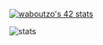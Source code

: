 <a href="https://github.com/oakoudad/badge42"><img src="https://badge.mediaplus.ma/binary/waboutzo" alt="waboutzo's 42 stats" /></a>




![stats](https://github-readme-stats.vercel.app/api/top-langs/?username=waelbt&layout=compact&theme=dark&bg_color=0A0A0A)
